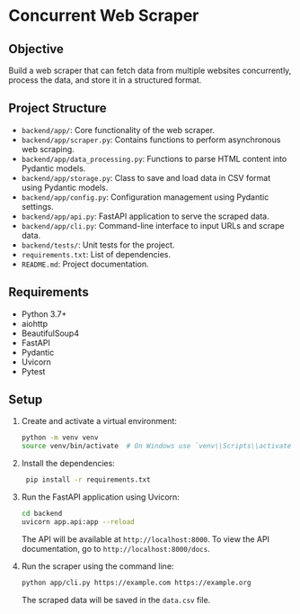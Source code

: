 # Concurrent Web Scraper

## Objective
Build a web scraper that can fetch data from multiple websites concurrently, process the data, and store it in a structured format.

## Project Structure
- `backend/app/`: Core functionality of the web scraper.
- `backend/app/scraper.py`: Contains functions to perform asynchronous web scraping.
- `backend/app/data_processing.py`: Functions to parse HTML content into Pydantic models.
- `backend/app/storage.py`: Class to save and load data in CSV format using Pydantic models.
- `backend/app/config.py`: Configuration management using Pydantic settings.
- `backend/app/api.py`: FastAPI application to serve the scraped data.
- `backend/app/cli.py`: Command-line interface to input URLs and scrape data.
- `backend/tests/`: Unit tests for the project.
- `requirements.txt`: List of dependencies.
- `README.md`: Project documentation.

## Requirements
- Python 3.7+
- aiohttp
- BeautifulSoup4
- FastAPI
- Pydantic
- Uvicorn
- Pytest

## Setup
1. Create and activate a virtual environment:
   ```bash
   python -m venv venv
   source venv/bin/activate  # On Windows use `venv\\Scripts\\activate`

2. Install the dependencies:
   ```bash
    pip install -r requirements.txt
    ```

3. Run the FastAPI application using Uvicorn:
    ```bash
    cd backend
    uvicorn app.api:app --reload
    ```
    The API will be available at `http://localhost:8000`.
    To view the API documentation, go to `http://localhost:8000/docs`.

4. Run the scraper using the command line:
    ```bash
    python app/cli.py https://example.com https://example.org
    ```
    The scraped data will be saved in the `data.csv` file.
